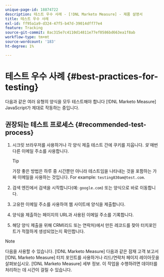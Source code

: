 ```yaml
---
unique-page-id: 18874722
description: 테스트 우수 사례 - [!DNL Marketo Measure] - 제품 설명서
title: 테스트 우수 사례
exl-id: ff95a1a9-d324-47f5-b47d-39014dff77e4
feature: Tracking
source-git-commit: 8ac315e7c4110d14811e77ef0586bd663ea1f8ab
workflow-type: tm+mt
source-wordcount: '183'
ht-degree: 1%

---
```


# 테스트 우수 사례 {#best-practices-for-testing}

다음과 같은 여러 유형의 양식을 모두 테스트해야 합니다 [!DNL Marketo Measure] JavaScript가 제대로 작동하는 중입니다.

## 권장되는 테스트 프로세스 {#recommended-test-process}

1. 시크릿 브라우저를 사용하거나 각 양식 제출 테스트 간에 쿠키를 지웁니다. _및_ 매번 다른 이메일 주소를 사용합니다.

   >[!TIP]
   >
   >가장 좋은 방법은 하루 중 시간뿐만 아니라 테스트임을 나타내는 것을 포함하는 가짜 이메일을 사용하는 것입니다. For example: `testing830am@test.com`.

1. 검색 엔진에서 검색을 시작합니다(예: `google.com`) 또는 양식으로 바로 이동합니다.

1. 고유한 이메일 주소를 사용하여 웹 사이트에 양식을 제출합니다.

1. 양식을 제출하는 페이지의 URL과 사용된 이메일 주소를 기록합니다.

1. 해당 양식 제출을 위해 CRM(리드 또는 연락처)에서 만든 레코드를 찾아 터치포인트가 적절하게 생성되었는지 확인합니다.

>[!NOTE]
>
>다음을 사용할 수 있습니다. [!DNL Marketo Measure] 다음과 같은 잠재 고객 보고서 [!DNL Marketo Measure] 터치 포인트를 사용하거나 리드/연락처 페이지 레이아웃을 살펴보십시오. [!DNL Marketo Measure] 세부 정보. 이 작업을 수행하려면 데이터를 처리하는 데 시간이 걸릴 수 있습니다.
